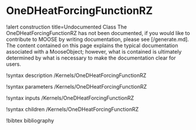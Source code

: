 <!-- MOOSE Documentation Stub: Remove this when content is added. -->

# OneDHeatForcingFunctionRZ

!alert construction title=Undocumented Class
The OneDHeatForcingFunctionRZ has not been documented, if you would like to contribute to MOOSE by
writing documentation, please see [/generate.md]. The content contained on this page explains
the typical documentation associated with a MooseObject; however, what is contained is ultimately
determined by what is necessary to make the documentation clear for users.

!syntax description /Kernels/OneDHeatForcingFunctionRZ

!syntax parameters /Kernels/OneDHeatForcingFunctionRZ

!syntax inputs /Kernels/OneDHeatForcingFunctionRZ

!syntax children /Kernels/OneDHeatForcingFunctionRZ

!bibtex bibliography
